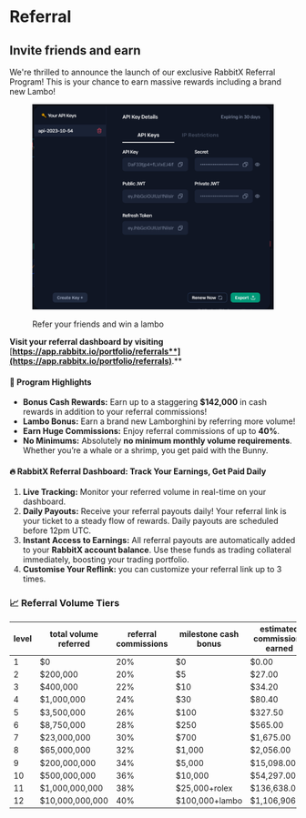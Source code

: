# Referral

## Invite friends and earn&#x20;

We're thrilled to announce the launch of our exclusive RabbitX Referral Program! This is your chance to earn massive rewards including a brand new Lambo!

<figure><img src=".gitbook/assets/image (1).png" alt=""><figcaption><p>Refer your friends and win a lambo</p></figcaption></figure>

**Visit your referral dashboard by visiting** [**https://app.rabbitx.io/portfolio/referrals**](https://app.rabbitx.io/portfolio/referrals)**.**

#### **🚀 Program Highlights**

* **Bonus Cash Rewards:** Earn up to a staggering **$142,000** in cash rewards in addition to your referral commissions!
* **Lambo Bonus:** Earn a brand new Lamborghini by referring more volume!
* **Earn Huge Commissions:** Enjoy referral commissions of up to **40%**.
* **No Minimums:** Absolutely **no minimum monthly volume requirements**. Whether you’re a whale or a shrimp, you get paid with the Bunny.

#### **🔥 RabbitX Referral Dashboard: Track Your Earnings, Get Paid Daily**

1. **Live Tracking:** Monitor your referred volume in real-time on your dashboard.
2. **Daily Payouts:** Receive your referral payouts daily! Your referral link is your ticket to a steady flow of rewards. Daily payouts are scheduled before 12pm UTC.
3. **Instant Access to Earnings:** All referral payouts are automatically added to your **RabbitX account balance**. Use these funds as trading collateral immediately, boosting your trading portfolio.
4. **Customise Your Reflink:** you can customize your referral link up to 3 times.



### **📈 Referral Volume Tiers**

| level | total volume referred | referral commissions | milestone cash bonus | estimated commissions earned |
| ----- | --------------------- | -------------------- | -------------------- | ---------------------------- |
| 1     | $0                    | 20%                  | $0                   | $0.00                        |
| 2     | $200,000              | 20%                  | $5                   | $27.00                       |
| 3     | $400,000              | 22%                  | $10                  | $34.20                       |
| 4     | $1,000,000            | 24%                  | $30                  | $80.40                       |
| 5     | $3,500,000            | 26%                  | $100                 | $327.50                      |
| 6     | $8,750,000            | 28%                  | $250                 | $565.00                      |
| 7     | $23,000,000           | 30%                  | $700                 | $1,675.00                    |
| 8     | $65,000,000           | 32%                  | $1,000               | $2,056.00                    |
| 9     | $200,000,000          | 34%                  | $5,000               | $15,098.00                   |
| 10    | $500,000,000          | 36%                  | $10,000              | $54,297.00                   |
| 11    | $1,000,000,000        | 38%                  | $25,000+rolex        | $136,638.00                  |
| 12    | $10,000,000,000       | 40%                  | $100,000+lambo       | $1,106,906.00                |
